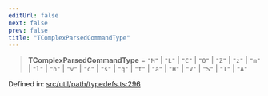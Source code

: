 ```yaml
---
editUrl: false
next: false
prev: false
title: "TComplexParsedCommandType"
---
```


> **TComplexParsedCommandType** = `"M"` \| `"L"` \| `"C"` \| `"Q"` \| `"Z"` \| `"z"` \| `"m"` \| `"l"` \| `"h"` \| `"v"` \| `"c"` \| `"s"` \| `"q"` \| `"t"` \| `"a"` \| `"H"` \| `"V"` \| `"S"` \| `"T"` \| `"A"`

Defined in: [src/util/path/typedefs.ts:296](https://github.com/fabricjs/fabric.js/blob/e114448a1bce9b68a3e1bba337bc0c83a35c1aa5/src/util/path/typedefs.ts#L296)
